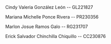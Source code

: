 Cindy Valeria González León   -- GL221827

Mariana Michelle Ponce Rivera -- PR230356

Marlon Josue Ramos Galo -- RG231707

Erick Salvador Chinchilla Chiquillo -- CC230876


